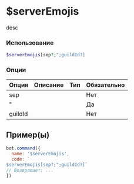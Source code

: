 # $serverEmojis
desc
### Использование
```php
$serverEmojis[sep?;";guildId?]
```

### Опции

| Опция | Описание | Тип | Обязательно |
|--------|-------------|------|----------|
| sep |  |  | Нет | 
| " |  |  | Да | 
| guildId |  |  | Нет |
## Пример(ы)

```javascript
bot.command({
  name: '$serverEmojis',
  code: `
$serverEmojis[sep?;";guildId?]`
// Возвращает: ...
})
```
